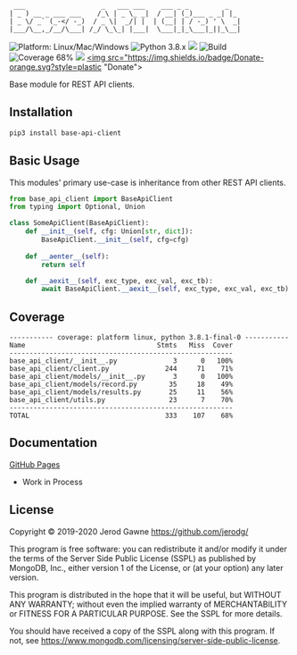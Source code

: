 ```
 ___                   _   ___ ___    ___ _ _         _   
| _ ) __ _ ___ ___    /_\ | _ \_ _|  / __| (_)___ _ _| |_ 
| _ \/ _` (_-</ -_)  / _ \|  _/| |  | (__| | / -_) ' \  _|
|___/\__,_/__/\___| /_/ \_\_| |___|  \___|_|_\___|_||_\__|
```                                                                                                   
![Platform: Linux/Mac/Windows](https://img.shields.io/badge/Platform-Linux/Mac/Windows-blue.svg?style=plastic "Platform: Linux/Mac/Windows")
![Python 3.8.x](https://img.shields.io/badge/Python-3.8%2B-blue.svg?style=plastic "Python 3.8.x")
<a href="https://www.mongodb.com/licensing/server-side-public-license"><img src="https://img.shields.io/badge/License-SSPL-green.svg?style=plastic"></a>
![Build](https://travis-ci.org/jerodg/base-api-client.svg?branch=development?style=plastic "Build")
![Coverage 68%](https://img.shields.io/badge/Coverage-68%25-yellow.svg?style=plastic "Coverage 68%")
<a href="https://saythanks.io/to/jerodg"><img src="https://img.shields.io/badge/Say%20Thanks-!-1EAEDB.svg?style=plastic"></a>
<a href="https://www.paypal.me/jerodgawne"><img src="https://img.shields.io/badge/Donate-orange.svg?style=plastic "Donate"></a>

Base module for REST API clients.

## Installation
```bash
pip3 install base-api-client
```

## Basic Usage
This modules' primary use-case is inheritance from other REST API clients.

```python
from base_api_client import BaseApiClient
from typing import Optional, Union

class SomeApiClient(BaseApiClient):
    def __init__(self, cfg: Union[str, dict]):
        BaseApiClient.__init__(self, cfg=cfg)
        
    def __aenter__(self):
        return self

    def __aexit__(self, exc_type, exc_val, exc_tb):
        await BaseApiClient.__aexit__(self, exc_type, exc_val, exc_tb)
```

## Coverage
```shell
----------- coverage: platform linux, python 3.8.1-final-0 -----------
Name                                 Stmts   Miss  Cover
--------------------------------------------------------
base_api_client/__init__.py              3      0   100%
base_api_client/client.py              244     71    71%
base_api_client/models/__init__.py       3      0   100%
base_api_client/models/record.py        35     18    49%
base_api_client/models/results.py       25     11    56%
base_api_client/utils.py                23      7    70%
--------------------------------------------------------
TOTAL                                  333    107    68%
```

## Documentation
[GitHub Pages](https://jerodg.github.io/base-api-client/)
- Work in Process

## License

Copyright © 2019-2020 Jerod Gawne <https://github.com/jerodg/>

This program is free software: you can redistribute it and/or modify
it under the terms of the Server Side Public License (SSPL) as
published by MongoDB, Inc., either version 1 of the
License, or (at your option) any later version.

This program is distributed in the hope that it will be useful,
but WITHOUT ANY WARRANTY; without even the implied warranty of
MERCHANTABILITY or FITNESS FOR A PARTICULAR PURPOSE.  See the
SSPL for more details.

You should have received a copy of the SSPL along with this program.
If not, see <https://www.mongodb.com/licensing/server-side-public-license>.
